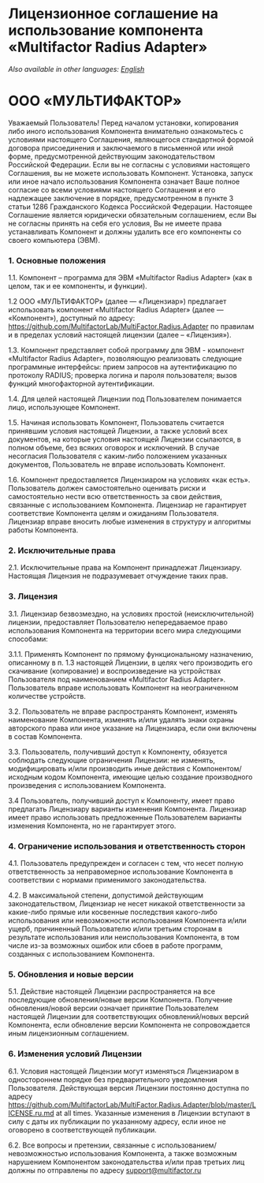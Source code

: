 # Лицензионное соглашение на использование компонента «Multifactor Radius Adapter»

_Also available in other languages: [English](README.md)_

# ООО «МУЛЬТИФАКТОР»

Уважаемый Пользователь! Перед началом установки, копирования либо иного использования Компонента внимательно ознакомьтесь с условиями настоящего Соглашения, являющегося стандартной формой договора присоединения и заключаемого в письменной или иной форме, предусмотренной действующим законодательством Российской Федерации. Если вы не согласны с условиями настоящего Соглашения, вы не можете использовать Компонент. Установка, запуск или иное начало использования Компонента означает Ваше полное согласие со всеми условиями настоящего Соглашения и его надлежащее заключение в порядке, предусмотренном в пункте 3 статьи 1286 Гражданского Кодекса Российской Федерации. Настоящее Соглашение является юридически обязательным соглашением, если Вы не согласны принять на себя его условия, Вы не имеете права устанавливать Компонент и должны удалить все его компоненты со своего компьютера (ЭВМ).

### 1. Основные положения
1.1. Компонент – программа для ЭВМ «Multifactor Radius Adapter» (как в целом, так и ее компоненты, и функции).

1.2 ООО «МУЛЬТИФАКТОР» (далее — «Лицензиар») предлагает использовать компонент «Multifactor Radius Adapter» (далее — «Компонент»), доступный по адресу: https://github.com/MultifactorLab/MultiFactor.Radius.Adapter по правилам и в пределах условий настоящей лицензии (далее – «Лицензия»).

1.3. Компонент представляет собой программу для ЭВМ - компонент «Multifactor Radius Adapter», позволяющую реализовать следующие программные интерфейсы: прием запросов на аутентификацию по протоколу RADIUS; проверка логина и пароля пользователя; вызов функций многофакторной аутентификации.

1.4. Для целей настоящей Лицензии под Пользователем понимается лицо, использующее Компонент.

1.5. Начиная использовать Компонент, Пользователь считается принявшим условия настоящей Лицензии, а также условий всех документов, на которые условия настоящей Лицензии ссылаются, в полном объеме, без всяких оговорок и исключений. В случае несогласия Пользователя с каким-либо положением указанных документов, Пользователь не вправе использовать Компонент.

1.6. Компонент предоставляется Лицензиаром на условиях «как есть». Пользователь должен самостоятельно оценивать риски и самостоятельно нести всю ответственность за свои действия, связанные с использованием Компонента. Лицензиар не гарантирует соответствие Компонента целям и ожиданиям Пользователя. Лицензиар вправе вносить любые изменения в структуру и алгоритмы работы Компонента.

### 2. Исключительные права
2.1. Исключительные права на Компонент принадлежат Лицензиару. Настоящая Лицензия не подразумевает отчуждение таких прав.

### 3. Лицензия
3.1. Лицензиар безвозмездно, на условиях простой (неисключительной) лицензии, предоставляет Пользователю непередаваемое право использования Компонента на территории всего мира следующими способами:

3.1.1. Применять Компонент по прямому функциональному назначению, описанному в п. 1.3 настоящей Лицензии, в целях чего производить его скачивание (копирование) и воспроизведение на устройствах Пользователя под наименованием «Multifactor Radius Adapter». Пользователь вправе использовать Компонент на неограниченном количестве устройств.

3.2. Пользователь не вправе распространять Компонент, изменять наименование Компонента, изменять и/или удалять знаки охраны авторского права или иное указание на Лицензиара, если они включены в состав Компонента.

3.3. Пользователь, получивший доступ к Компоненту, обязуется соблюдать следующие ограничения Лицензии: не изменять, модифицировать и/или производить иные действия с Компонентом/исходным кодом Компонента, имеющие целью создание производного произведения с использованием Компонента.

3.4 Пользователь, получивший доступ к Компоненту, имеет право предлагать Лицензиару варианты изменения Компонента. Лицензиар имеет право использовать предложенные Пользователем варианты изменения Компонента, но не гарантирует этого.

### 4. Ограничение использования и ответственность сторон

4.1. Пользователь предупрежден и согласен с тем, что несет полную ответственность за неправомерное использование Компонента в соответствии с нормами применимого законодательства.

4.2. В максимальной степени, допустимой действующим законодательством, Лицензиар не несет никакой ответственности за какие-либо прямые или косвенные последствия какого-либо использования или невозможности использования Компонента и/или ущерб, причиненный Пользователю и/или третьим сторонам в результате использования или неиспользования Компонента, в том числе из-за возможных ошибок или сбоев в работе программ, созданных с использованием Компонента.

### 5. Обновления и новые версии

5.1. Действие настоящей Лицензии распространяется на все последующие обновления/новые версии Компонента. Получение обновления/новой версии означает принятие Пользователем настоящей Лицензии для соответствующих обновлений/новых версий Компонента, если обновление версии Компонента не сопровождается иным лицензионным соглашением.

### 6. Изменения условий Лицензии

6.1. Условия настоящей Лицензии могут изменяться Лицензиаром в одностороннем порядке без предварительного уведомления Пользователя. Действующая версия Лицензии постоянно доступна по адресу https://github.com/MultifactorLab/MultiFactor.Radius.Adapter/blob/master/LICENSE.ru.md at all times.
Указанные изменения в Лицензии вступают в силу с даты их публикации по указанному адресу, если иное не оговорено в соответствующей публикации.

6.2. Все вопросы и претензии, связанные с использованием/невозможностью использования Компонента, а также возможным нарушением Компонентом законодательства и/или прав третьих лиц должны по отправлены по адресу support@multifactor.ru
